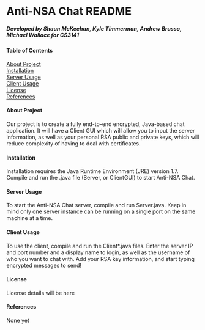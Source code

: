 # Anti-NSA Chat README
##### Developed by Shaun McKeehan, Kyle Timmerman, Andrew Brusso, Michael Wallace for CS3141

#### Table of Contents

[About Project](#about-project)   
[Installation](#installation)    
[Server Usage](#server-usage)    
[Client Usage](#client-usage)    
[License](#license)    
[References](#references)    


#### About Project

Our project is to create a fully end-to-end encrypted, Java-based chat application. It will have a Client GUI which will allow you to input the server information, as well as your personal RSA public and private keys, which will reduce complexity of having to deal with certificates.

#### Installation

Installation requires the Java Runtime Environment (JRE) version 1.7. Compile and run the .java file (Server, or ClientGUI) to start Anti-NSA Chat.

#### Server Usage

To start the Anti-NSA Chat server, compile and run Server.java. Keep in mind only one server instance can be running on a single port on the same machine at a time.

#### Client Usage

To use the client, compile and run the Client*.java files. Enter the server IP and port number and a display name to login, as well as the username of who you want to chat with. Add your RSA key information, and start typing encrypted messages to send!

#### License

License details will be here

#### References

None yet
